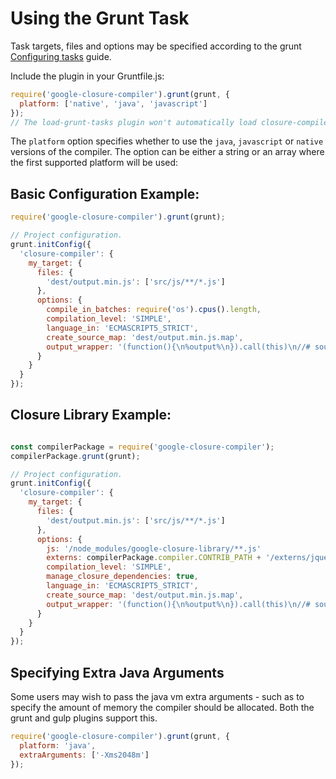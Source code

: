 # Using the Grunt Task

Task targets, files and options may be specified according to the grunt
[Configuring tasks](http://gruntjs.com/configuring-tasks) guide.

Include the plugin in your Gruntfile.js:

```js
require('google-closure-compiler').grunt(grunt, {
  platform: ['native', 'java', 'javascript']
});
// The load-grunt-tasks plugin won't automatically load closure-compiler
```

The `platform` option specifies whether to use the `java`, `javascript` or `native` versions of the compiler.
The option can be either a string or an array where the first supported platform will be used:

## Basic Configuration Example:

```js
require('google-closure-compiler').grunt(grunt);

// Project configuration.
grunt.initConfig({
  'closure-compiler': {
    my_target: {
      files: {
        'dest/output.min.js': ['src/js/**/*.js']
      },
      options: {
        compile_in_batches: require('os').cpus().length,
        compilation_level: 'SIMPLE',
        language_in: 'ECMASCRIPT5_STRICT',
        create_source_map: 'dest/output.min.js.map',
        output_wrapper: '(function(){\n%output%\n}).call(this)\n//# sourceMappingURL=output.min.js.map'
      }
    }
  }
});
```

## Closure Library Example:

```js

const compilerPackage = require('google-closure-compiler');
compilerPackage.grunt(grunt);

// Project configuration.
grunt.initConfig({
  'closure-compiler': {
    my_target: {
      files: {
        'dest/output.min.js': ['src/js/**/*.js']
      },
      options: {
        js: '/node_modules/google-closure-library/**.js'
        externs: compilerPackage.compiler.CONTRIB_PATH + '/externs/jquery-1.9.js',
        compilation_level: 'SIMPLE',
        manage_closure_dependencies: true,
        language_in: 'ECMASCRIPT5_STRICT',
        create_source_map: 'dest/output.min.js.map',
        output_wrapper: '(function(){\n%output%\n}).call(this)\n//# sourceMappingURL=output.min.js.map'
      }
    }
  }
});
```

## Specifying Extra Java Arguments
Some users may wish to pass the java vm extra arguments - such as to specify the amount of memory the compiler should
be allocated. Both the grunt and gulp plugins support this.

```js
require('google-closure-compiler').grunt(grunt, {
  platform: 'java',
  extraArguments: ['-Xms2048m']
});
```

